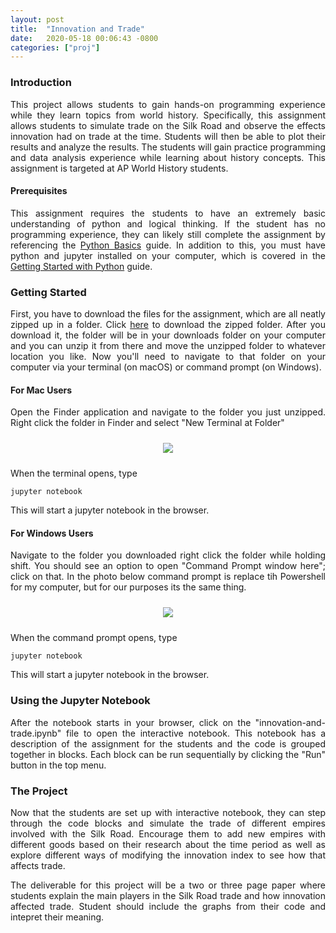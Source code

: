 ```yaml
---
layout: post
title:  "Innovation and Trade"
date:   2020-05-18 00:06:43 -0800
categories: ["proj"]
---
```


### Introduction

<p align="justify">This project allows students to gain hands-on programming experience while they learn topics from world history. Specifically, this assignment allows students to simulate trade on the Silk Road and observe the effects innovation had on trade at the time. Students will then be able to plot their results and analyze the results. The students will gain practice programming and data analysis experience while learning about history concepts. This assignment is targeted at AP World History students.</p>

#### Prerequisites

<p align="justify">This assignment requires the students to have an extremely basic understanding of python and logical thinking. If the student has no programming experience, they can likely still complete the assignment by referencing the <a href="{{ site.url }}/guides">Python Basics</a> guide. In addition to this, you must have python and jupyter installed on your computer, which is covered in the <a href="{{ site.url }}/guides">Getting Started with Python</a> guide.</p>

### Getting Started

<p align="justify">First, you have to download the files for the assignment, which are all neatly zipped up in a folder. Click <a href="{{ site.url }}/myprojects/innovation-and-trade.zip">here</a> to download the zipped folder. After you download it, the folder will be in your downloads folder on your computer and you can unzip it from there and move the unzipped folder to whatever location you like. Now you'll need to navigate to that folder on your computer via your terminal (on macOS) or command prompt (on Windows).</p>

#### For Mac Users

<p align="justify">Open the Finder application and navigate to the folder you just unzipped. Right click the folder in Finder and select "New Terminal at Folder"</p>

<div class="container" style="padding: 10px;">
    <center>
        <div class="col-lg-10 col-md-10 col-sm-12 col-xs-12">
            <img src="{{site.baseurl}}/assets/Common/mac-terminal.png"/>  
        </div>
    </center>
</div>

<p align="justify">When the terminal opens, type</p>

```jupyter notebook```

<p align="justify">This will start a jupyter notebook in the browser.</p>

#### For Windows Users

<p align="justify">Navigate to the folder you downloaded right click the folder while holding shift. You should see an option to open "Command Prompt window here"; click on that. In the photo below command prompt is replace tih Powershell for my computer, but for our purposes its the same thing.</p>

<div class="container" style="padding: 10px;">
    <center>
        <div class="col-lg-10 col-md-10 col-sm-12 col-xs-12">
            <img src="{{site.baseurl}}/assets/Common/windows-terminal.png"/>  
        </div>
    </center>
</div>

<p align="justify">When the command prompt opens, type</p>

```jupyter notebook```

<p align="justify">This will start a jupyter notebook in the browser.</p>

### Using the Jupyter Notebook

<p align="justify">After the notebook starts in your browser, click on the "innovation-and-trade.ipynb" file to open the interactive notebook. This notebook has a description of the assignment for the students and the code is grouped together in blocks. Each block can be run sequentially by clicking the "Run" button in the top menu.</p>

### The Project

<p align="justify">Now that the students are set up with interactive notebook, they can step through the code blocks and simulate the trade of different empires involved with the Silk Road. Encourage them to add new empires with different goods based on their research about the time period as well as explore different ways of modifying the innovation index to see how that affects trade.</p>

<p align="justify">The deliverable for this project will be a two or three page paper where students explain the main players in the Silk Road trade and how innovation affected trade. Student should include the graphs from their code and intepret their meaning.</p>






